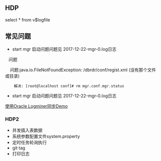 ## HDP

  select * from v$logfile

## 常见问题

  * start mgr 启动问题问题见 2017-12-22-mgr-0.log日志
  
    问题

        问题:java.io.FileNotFoundException: /dbrdr/conf/regist.xml (没有那个文件或目录) 
        
      	解决: [root@localhost conf]# rm mgr.conf.mgr.status
        
  * start mgr 启动问题问题见 2017-12-22-mgr-0.log日志
        

  [使用Oracle Logminer同步Demo](http://www.cnblogs.com/shishanyuan/p/3142713.html)

###  HDP2

  * 并发插入表数据
  * 系统参数配置文件system.property
  * 定时任务轮询执行
  * git tag
  * 打印日志


